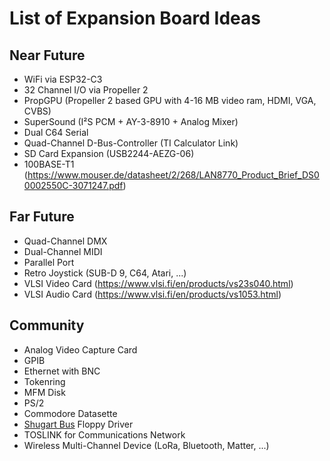 # List of Expansion Board Ideas

## Near Future

- WiFi via ESP32-C3
- 32 Channel I/O via Propeller 2
- PropGPU (Propeller 2 based GPU with 4-16 MB video ram, HDMI, VGA, CVBS)
- SuperSound (I²S PCM + AY-3-8910 + Analog Mixer)
- Dual C64 Serial
- Quad-Channel D-Bus-Controller (TI Calculator Link)
- SD Card Expansion (USB2244-AEZG-06)
- 100BASE-T1 (https://www.mouser.de/datasheet/2/268/LAN8770_Product_Brief_DS00002550C-3071247.pdf)

## Far Future

- Quad-Channel DMX
- Dual-Channel MIDI
- Parallel Port
- Retro Joystick (SUB-D 9, C64, Atari, ...)
- VLSI Video Card (<https://www.vlsi.fi/en/products/vs23s040.html>)
- VLSI Audio Card (<https://www.vlsi.fi/en/products/vs1053.html>)

## Community

- Analog Video Capture Card
- GPIB
- Ethernet with BNC
- Tokenring
- MFM Disk
- PS/2
- Commodore Datasette
- [Shugart Bus](https://en.wikipedia.org/wiki/Floppy_disk_drive_interface) Floppy Driver
- TOSLINK for Communications Network
- Wireless Multi-Channel Device (LoRa, Bluetooth, Matter, ...)
